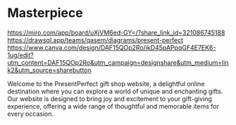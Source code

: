 # Masterpiece
https://miro.com/app/board/uXjVM6ed-GY=/?share_link_id=321086745188
https://drawsql.app/teams/qasem/diagrams/present-perfect
https://www.canva.com/design/DAF15QOp2Ro/ikD45pAPpqGF4E7EK6-1ug/edit?utm_content=DAF15QOp2Ro&utm_campaign=designshare&utm_medium=link2&utm_source=sharebutton

Welcome to the PresentPerfect gift shop website, a delightful online destination where you can explore a world of unique and enchanting gifts. Our website is designed to bring joy and excitement to your gift-giving experience, offering a wide range of thoughtful and memorable items for every occasion.
